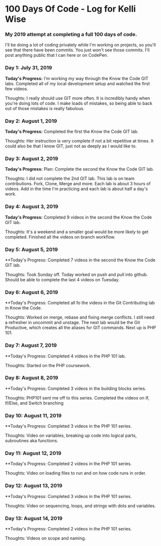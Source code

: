 # 100 Days Of Code - Log for Kelli Wise

### My 2019 attempt at completing a full 100 days of code.

I'll be doing a lot of coding privately while I'm working on projects, so you'll see that there have been commits. You just won't see those commits. I'll post anything public that I can here or on CodePen.

### Day 1: July 31, 2019

**Today's Progress:** I'm working my way through the Know the Code GIT labs. Completed all of my local development setup and watched the first few videos.

Thoughts: I really should use GIT more often. It is incredibly handy when you're doing lots of code. I make loads of mistakes, so being able to back out of those mistakes is really fabulous.

### Day 2: August 1, 2019

**Today's Progress:** Completed the first the Know the Code GIT lab. 

Thoughts: Her instruction is very complete if not a bit repetitive at times. It could also be that I know GIT, just not as deeply as I would like to.

### Day 3: August 2, 2019

**Today's Progress:** Plan: Complete the second the Know the Code GIT lab.

Thoughts: I did not complete the 2nd GIT lab. This lab is on team contributions. Fork, Clone, Merge and more. Each lab is about 3 hours of videos. Add in the time I'm practicing and each lab is about half a day's work.

### Day 4: August 3, 2019

**Today's Progress:** Completed 9 videos in the second the Know the Code GIT lab.

Thoughts: It's a weekend and a smaller goal would be more likely to get completed. Finished all the videos on branch workflow. 

### Day 5: August 5, 2019

**Today's Progress: Completed 7 videos in the second the Know the Code GIT lab.

Thoughts: Took Sunday off. Today worked on push and pull into github. Should be able to complete the last 4 videos on Tuesday.

### Day 6: August 6, 2019

**Today's Progress: Completed all fo the videos in the Git Contributing lab in Know the Code.

Thoughts: Worked on merge, rebase and fixing merge conflicts. I still need a refresher in uncommit and unstage.
            The next lab would be the Git Productive, which creates all the aliases for GIT commands. Next up is PHP 101.

### Day 7: August 7, 2019

**Today's Progress: Completed 4 videos in the PHP 101 lab.

Thoughts: Started on the PHP coursework. 

### Day 8: August 8, 2019

**Today's Progress: Completed 3 videos in the building blocks series.

Thoughts: PHP101 sent me off to this series. Completed the videos on If, If/Else, and Switch branching

### Day 10: August 11, 2019

**Today's Progress: Completed 3 videos in the PHP 101 series.

Thoughts: Video on variables, breaking up code into logical parts, subroutines aka functions. 

### Day 11: August 12, 2019

**Today's Progress: Completed 2 videos in the PHP 101 series.

Thoughts: Video on loading files to run and on how code runs in order. 

### Day 12: August 13, 2019

**Today's Progress: Completed 3 videos in the PHP 101 series.

Thoughts: Video on sequencing, loops, and strings with dots and variables. 

### Day 13: August 14, 2019

**Today's Progress: Completed 2 videos in the PHP 101 series.

Thoughts: Videos on scope and naming. 
